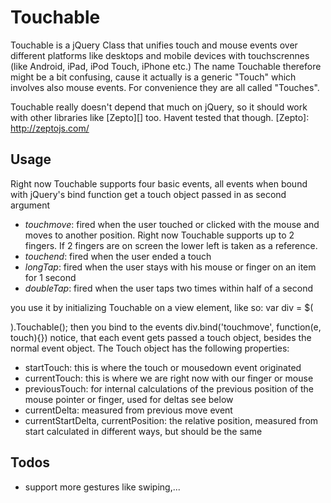 # Touchable #

Touchable is a jQuery Class that unifies touch and mouse events over different platforms like desktops and mobile devices with touchscrennes (like Android, iPad, iPod Touch, iPhone etc.)
The name Touchable therefore might be a bit confusing, cause it actually is a generic "Touch" which involves also mouse events. For convenience they are all called "Touches".

Touchable really doesn't depend that much on jQuery, so it should work with other libraries like [Zepto][] too. Havent tested that though.
[Zepto]: http://zeptojs.com/

## Usage ##

Right now Touchable supports four basic events, all events when bound with jQuery's bind function get a touch object passed in as second argument

* *touchmove*: fired when the user touched or clicked with the mouse and moves to another position. Right now Touchable supports up to 2 fingers. If 2 fingers are on screen the lower left is taken as a reference.
* *touchend*: fired when the user ended a touch
* *longTap*: fired when the user stays with his mouse or finger on an item for 1 second
* *doubleTap*: fired when the user taps two times within half of a second


you use it by initializing Touchable on a view element, like so:
    var div = $(<div>).Touchable();
then you bind to the events
    div.bind('touchmove', function(e, touch){})
notice, that each event gets passed a touch object, besides the normal event object. The Touch object has the following properties:


* startTouch: this is where the touch or mousedown event originated
* currentTouch: this is where we are right now with our finger or mouse     
* previousTouch: for internal calculations of the previous position of the mouse pointer or finger, used for deltas see below
* currentDelta: measured from previous move event
* currentStartDelta, currentPosition: the relative position, measured from start calculated in different ways, but should be the same


## Todos ##

* support more gestures like swiping,...